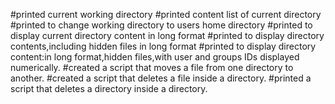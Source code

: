 #printed current working directory
#printed content list of current directory
#printed to change working directory to users home directory
#printed to display current directory content in long format
#printed to display directory contents,including hidden files in long format
#printed to display directory content:in long format,hidden files,with user and groups IDs displayed numerically.
#created a script that moves a file from one directory to another.
#created a script that deletes a file inside a directory.
#printed a script that deletes a directory inside a directory.
